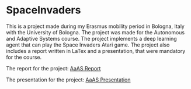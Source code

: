 # SpaceInvaders
This is a project made during my Erasmus mobility period in Bologna, Italy with the University of Bologna. The project was made for the Autonomous and Adaptive Systems course. The project implements a deep learning agent that can play the Space Invaders Atari game. The project also includes a report written in LaTex and a presentation, that were mandatory for the course.

The report for the project: [AaAS Report](https://github.com/balintbujtor/SpaceInvaders/blob/main/AaAS%20Report.pdf)

The presentation for the project: [AaAS Presentation](https://github.com/balintbujtor/SpaceInvaders/blob/main/AAAS%20Project%20Presentation.pptx)
